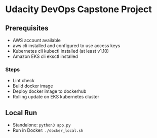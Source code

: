 # Udacity DevOps Capstone Project

## Prerequisites
* AWS account available
* aws cli installed and configured to use access keys
* Kubernetes cli kubectl installed (at least v1.10)
* Amazon EKS cli eksctl installed

### Steps
* Lint check
* Build docker image
* Deploy docker image to dockerhub
* Rolling update on EKS kubernetes cluster

## Local Run
* Standalone:  `python3 app.py`
* Run in Docker:  `./docker_local.sh`